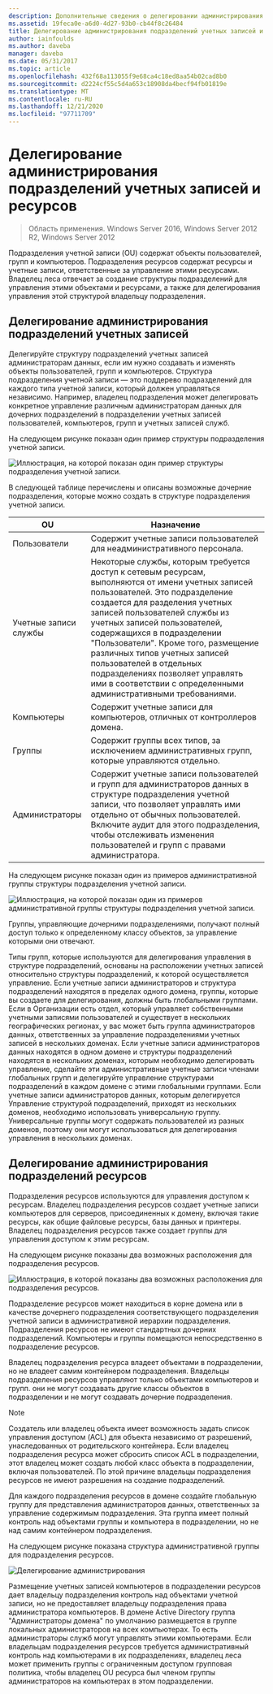 ```yaml
---
description: Дополнительные сведения о делегировании администрирования подразделений учетных записей и подразделений ресурсов.
ms.assetid: 19feca0e-a6d0-4d27-93b0-cb44f8c26484
title: Делегирование администрирования подразделений учетных записей и ресурсов
author: iainfoulds
ms.author: daveba
manager: daveba
ms.date: 05/31/2017
ms.topic: article
ms.openlocfilehash: 432f68a113055f9e68ca4c18ed8aa54b02cad8b0
ms.sourcegitcommit: d2224cf55c5d4a653c18908da4becf94fb01819e
ms.translationtype: MT
ms.contentlocale: ru-RU
ms.lasthandoff: 12/21/2020
ms.locfileid: "97711709"
---
```

# <a name="delegating-administration-of-account-ous-and-resource-ous"></a>Делегирование администрирования подразделений учетных записей и ресурсов

>Область применения. Windows Server 2016, Windows Server 2012 R2, Windows Server 2012

Подразделения учетной записи (OU) содержат объекты пользователей, групп и компьютеров. Подразделения ресурсов содержат ресурсы и учетные записи, ответственные за управление этими ресурсами. Владелец леса отвечает за создание структуры подразделений для управления этими объектами и ресурсами, а также для делегирования управления этой структурой владельцу подразделения.

## <a name="delegating-administration-of-account-ous"></a>Делегирование администрирования подразделений учетных записей
Делегируйте структуру подразделений учетных записей администраторам данных, если им нужно создавать и изменять объекты пользователей, групп и компьютеров. Структура подразделения учетной записи — это поддерево подразделений для каждого типа учетной записи, который должен управляться независимо. Например, владелец подразделения может делегировать конкретное управление различным администраторам данных для дочерних подразделений в подразделении учетных записей пользователей, компьютеров, групп и учетных записей служб.

На следующем рисунке показан один пример структуры подразделения учетной записи.

![Иллюстрация, на которой показан один пример структуры подразделения учетной записи.](media/Delegating-Administration-of-Account-OUs-and-Resource-OUs/66d38fbe-e8eb-42d7-abab-9526243bf6d9.gif)

В следующей таблице перечислены и описаны возможные дочерние подразделения, которые можно создать в структуре подразделения учетной записи.

|OU|Назначение|
|------|-----------|
|Пользователи|Содержит учетные записи пользователей для неадминистративного персонала.|
|Учетные записи службы|Некоторые службы, которым требуется доступ к сетевым ресурсам, выполняются от имени учетных записей пользователей. Это подразделение создается для разделения учетных записей пользователей службы из учетных записей пользователей, содержащихся в подразделении "Пользователи". Кроме того, размещение различных типов учетных записей пользователей в отдельных подразделениях позволяет управлять ими в соответствии с определенными административными требованиями.|
|Компьютеры|Содержит учетные записи для компьютеров, отличных от контроллеров домена.|
|Группы|Содержит группы всех типов, за исключением административных групп, которые управляются отдельно.|
|Администраторы|Содержит учетные записи пользователей и групп для администраторов данных в структуре подразделения учетной записи, что позволяет управлять ими отдельно от обычных пользователей. Включите аудит для этого подразделения, чтобы отслеживать изменения пользователей и групп с правами администратора.|

На следующем рисунке показан один из примеров административной группы структуры подразделения учетной записи.

![Иллюстрация, на которой показан один из примеров административной группы структуры подразделения учетной записи.](media/Delegating-Administration-of-Account-OUs-and-Resource-OUs/be2cd2d2-6956-429c-a53a-369e6fe40b2b.gif)

Группы, управляющие дочерними подразделениями, получают полный доступ только к определенному классу объектов, за управление которыми они отвечают.

Типы групп, которые используются для делегирования управления в структуре подразделений, основаны на расположении учетных записей относительно структуры подразделений, к которой осуществляется управление. Если учетные записи администраторов и структура подразделений находятся в пределах одного домена, группы, которые вы создаете для делегирования, должны быть глобальными группами. Если в Организации есть отдел, который управляет собственными учетными записями пользователей и существует в нескольких географических регионах, у вас может быть группа администраторов данных, ответственных за управление подразделениями учетных записей в нескольких доменах. Если учетные записи администраторов данных находятся в одном домене и структуры подразделений находятся в нескольких доменах, которым необходимо делегировать управление, сделайте эти административные учетные записи членами глобальных групп и делегируйте управление структурами подразделений в каждом домене с этими глобальными группами. Если учетные записи администраторов данных, которым делегируется Управление структурой подразделений, приходят из нескольких доменов, необходимо использовать универсальную группу. Универсальные группы могут содержать пользователей из разных доменов, поэтому они могут использоваться для делегирования управления в нескольких доменах.

## <a name="delegating-administration-of-resource-ous"></a>Делегирование администрирования подразделений ресурсов
Подразделения ресурсов используются для управления доступом к ресурсам. Владелец подразделения ресурсов создает учетные записи компьютеров для серверов, присоединенных к домену, включая такие ресурсы, как общие файловые ресурсы, базы данных и принтеры. Владелец подразделения ресурсов также создает группы для управления доступом к этим ресурсам.

На следующем рисунке показаны два возможных расположения для подразделения ресурсов.

![Иллюстрация, в которой показаны два возможных расположения для подразделения ресурсов.](media/Delegating-Administration-of-Account-OUs-and-Resource-OUs/6667a5ce-34d6-48a9-9974-b823ba70e2af.gif)

Подразделение ресурсов может находиться в корне домена или в качестве дочернего подразделения соответствующего подразделения учетной записи в административной иерархии подразделения. Подразделения ресурсов не имеют стандартных дочерних подразделений. Компьютеры и группы помещаются непосредственно в подразделение ресурсов.

Владелец подразделения ресурса владеет объектами в подразделении, но не владеет самим контейнером подразделения. Владельцы подразделения ресурсов управляют только объектами компьютеров и групп. они не могут создавать другие классы объектов в подразделении и не могут создавать дочерние подразделения.

> [!NOTE]
> Создатель или владелец объекта имеет возможность задать список управления доступом (ACL) для объекта независимо от разрешений, унаследованных от родительского контейнера. Если владелец подразделения ресурса может сбросить список ACL в подразделении, этот владелец может создать любой класс объекта в подразделении, включая пользователей. По этой причине владельцы подразделения ресурсов не имеют разрешения на создание подразделений.

Для каждого подразделения ресурсов в домене создайте глобальную группу для представления администраторов данных, ответственных за управление содержимым подразделения. Эта группа имеет полный контроль над объектами группы и компьютера в подразделении, но не над самим контейнером подразделения.

На следующем рисунке показана структура административной группы для подразделения ресурсов.

![Делегирование администрирования](media/Delegating-Administration-of-Account-OUs-and-Resource-OUs/8a3f7714-a3bf-43f7-b999-6070543248b0.gif)

Размещение учетных записей компьютеров в подразделении ресурсов дает владельцу подразделения контроль над объектами учетной записи, но не предоставляет владельцу подразделения права администратора компьютеров. В домене Active Directory группа "Администраторы домена" по умолчанию размещается в группе локальных администраторов на всех компьютерах. То есть администраторы служб могут управлять этими компьютерами. Если владельцам подразделения ресурсов требуется административный контроль над компьютерами в их подразделениях, владелец леса может применить группы с ограниченным доступом групповая политика, чтобы владелец OU ресурса был членом группы администраторов на компьютерах в этом подразделении.



